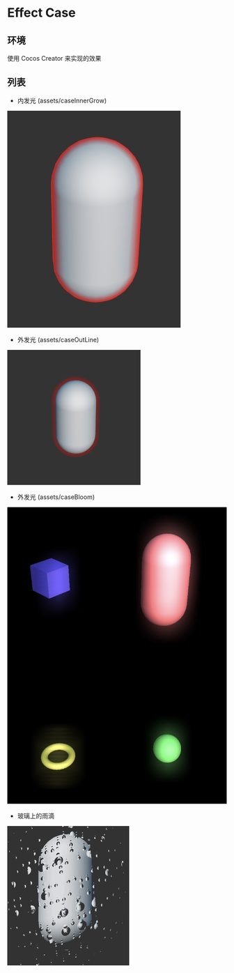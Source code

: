 # Effect Case

## 环境

使用 Cocos Creator 来实现的效果

## 列表

* 内发光 (assets/caseInnerGrow)

![内发光](./doc/images/outline2.jpg)

* 外发光 (assets/caseOutLine)

![内发光](./doc/images/outline1.jpg)

* 外发光 (assets/caseBloom)

![内发光](./doc/images/bloom1.png)

* 玻璃上的雨滴

![雨滴](./doc/images/rainOnWindow.gif)

